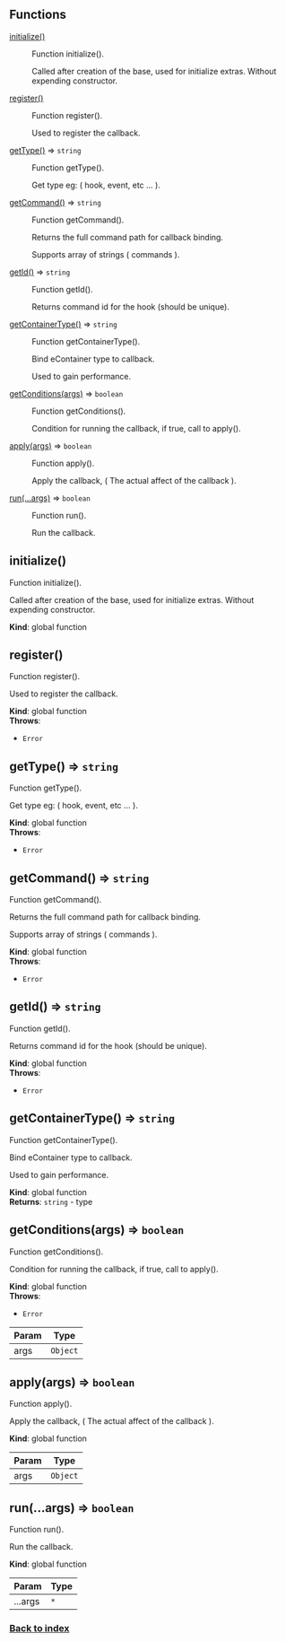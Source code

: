 ## Functions

<dl>
<dt><a href="#initialize">initialize()</a></dt>
<dd><p>Function initialize().</p>
<p>Called after creation of the base, used for initialize extras.
Without expending constructor.</p>
</dd>
<dt><a href="#register">register()</a></dt>
<dd><p>Function register().</p>
<p>Used to register the callback.</p>
</dd>
<dt><a href="#getType">getType()</a> ⇒ <code>string</code></dt>
<dd><p>Function getType().</p>
<p>Get type eg: ( hook, event, etc ... ).</p>
</dd>
<dt><a href="#getCommand">getCommand()</a> ⇒ <code>string</code></dt>
<dd><p>Function getCommand().</p>
<p>Returns the full command path for callback binding.</p>
<p>Supports array of strings ( commands ).</p>
</dd>
<dt><a href="#getId">getId()</a> ⇒ <code>string</code></dt>
<dd><p>Function getId().</p>
<p>Returns command id for the hook (should be unique).</p>
</dd>
<dt><a href="#getContainerType">getContainerType()</a> ⇒ <code>string</code></dt>
<dd><p>Function getContainerType().</p>
<p>Bind eContainer type to callback.</p>
<p>Used to gain performance.</p>
</dd>
<dt><a href="#getConditions">getConditions(args)</a> ⇒ <code>boolean</code></dt>
<dd><p>Function getConditions().</p>
<p>Condition for running the callback, if true, call to apply().</p>
</dd>
<dt><a href="#apply">apply(args)</a> ⇒ <code>boolean</code></dt>
<dd><p>Function apply().</p>
<p>Apply the callback, ( The actual affect of the callback ).</p>
</dd>
<dt><a href="#run">run(...args)</a> ⇒ <code>boolean</code></dt>
<dd><p>Function run().</p>
<p>Run the callback.</p>
</dd>
</dl>

<a name="initialize"></a>

## initialize()
Function initialize().

Called after creation of the base, used for initialize extras.
Without expending constructor.

**Kind**: global function  
<a name="register"></a>

## register()
Function register().

Used to register the callback.

**Kind**: global function  
**Throws**:

- <code>Error</code> 

<a name="getType"></a>

## getType() ⇒ <code>string</code>
Function getType().

Get type eg: ( hook, event, etc ... ).

**Kind**: global function  
**Throws**:

- <code>Error</code> 

<a name="getCommand"></a>

## getCommand() ⇒ <code>string</code>
Function getCommand().

Returns the full command path for callback binding.

Supports array of strings ( commands ).

**Kind**: global function  
**Throws**:

- <code>Error</code> 

<a name="getId"></a>

## getId() ⇒ <code>string</code>
Function getId().

Returns command id for the hook (should be unique).

**Kind**: global function  
**Throws**:

- <code>Error</code> 

<a name="getContainerType"></a>

## getContainerType() ⇒ <code>string</code>
Function getContainerType().

Bind eContainer type to callback.

Used to gain performance.

**Kind**: global function  
**Returns**: <code>string</code> - type  
<a name="getConditions"></a>

## getConditions(args) ⇒ <code>boolean</code>
Function getConditions().

Condition for running the callback, if true, call to apply().

**Kind**: global function  
**Throws**:

- <code>Error</code> 


| Param | Type |
| --- | --- |
| args | <code>Object</code> | 

<a name="apply"></a>

## apply(args) ⇒ <code>boolean</code>
Function apply().

Apply the callback, ( The actual affect of the callback ).

**Kind**: global function  

| Param | Type |
| --- | --- |
| args | <code>Object</code> | 

<a name="run"></a>

## run(...args) ⇒ <code>boolean</code>
Function run().

Run the callback.

**Kind**: global function  

| Param | Type |
| --- | --- |
| ...args | <code>\*</code> | 

### [Back to index](readme.md) 
